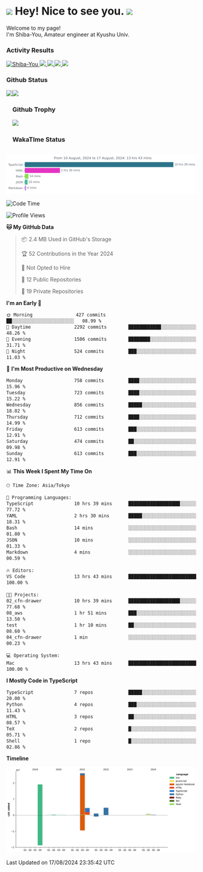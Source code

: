 <h1>
  <img src="https://emojis.slackmojis.com/emojis/images/1531849430/4246/blob-sunglasses.gif?1531849430" width="30"/> 
  Hey! Nice to see you.
  <img src="https://emojis.slackmojis.com/emojis/images/1531849430/4246/blob-sunglasses.gif?1531849430" width="30"/> 
</h1>
<p>
  Welcome to my page! <br />
  I'm Shiba-You, Amateur engineer at Kyushu Univ.
</p>


<h3>
  Activity Results
</h3>
<p align="left"> 
  <!--   GitHub  -->
  <a href="https://github.com/Shiba-You/Shiba-You/">
    <img src="https://komarev.com/ghpvc/?username=Shiba-You" alt="Shiba-You" />
  </a>
  <a href="https://github.com/Shiba-You">
    <img height="20" src="https://img.shields.io/github/followers/Shiba-You?label=follow&logo=github&style=flat" />
  </a>
  
  <!-- Qiita -->
  <a href="http://qiita.com/Shiba-You">
    <img height="20" src="https://qiita-badge.apiapi.app/s/Shiba-You/posts.svg" />
  </a>
  <a href="http://qiita.com/Shiba-You">
    <img height="20" src="https://qiita-badge.apiapi.app/s/Shiba-You/contributions.svg" />
  </a>
  <a href="http://qiita.com/Shiba-You">
    <img height="20" src="https://qiita-badge.apiapi.app/s/Shiba-You/followers.svg" />
  </a>
</p>


<h3>
  Github Status
</h3>
<div>
  <img height="170" align="left" src="https://github-readme-stats.vercel.app/api?username=Shiba-You&theme=tokyonight" />
  <img height="170" src="https://github-readme-stats.vercel.app/api/top-langs/?username=Shiba-You&theme=tokyonight&layout=compact" />
</div>

<h3>
  Github Trophy
</h3>
<div>
  <img width="800" src="https://github-profile-trophy.vercel.app/?username=Shiba-You&theme=tokyonight" />
</div>


<h3>
  WakaTIme Status
</h3>
<img src="https://github.com/Shiba-You/Shiba-You/blob/main/images/stat.svg" alt="Shiba-You WakaTime Activity"/>

<!--START_SECTION:waka-->
![Code Time](http://img.shields.io/badge/Code%20Time-884%20hrs%2017%20mins-blue)

![Profile Views](http://img.shields.io/badge/Profile%20Views-2-blue)

**🐱 My GitHub Data** 

> 📦 2.4 MB Used in GitHub's Storage 
 > 
> 🏆 52 Contributions in the Year 2024
 > 
> 🚫 Not Opted to Hire
 > 
> 📜 12 Public Repositories 
 > 
> 🔑 19 Private Repositories 
 > 
**I'm an Early 🐤** 

```text
🌞 Morning                427 commits         ██░░░░░░░░░░░░░░░░░░░░░░░   08.99 % 
🌆 Daytime                2292 commits        ████████████░░░░░░░░░░░░░   48.26 % 
🌃 Evening                1506 commits        ████████░░░░░░░░░░░░░░░░░   31.71 % 
🌙 Night                  524 commits         ███░░░░░░░░░░░░░░░░░░░░░░   11.03 % 
```
📅 **I'm Most Productive on Wednesday** 

```text
Monday                   758 commits         ████░░░░░░░░░░░░░░░░░░░░░   15.96 % 
Tuesday                  723 commits         ████░░░░░░░░░░░░░░░░░░░░░   15.22 % 
Wednesday                856 commits         █████░░░░░░░░░░░░░░░░░░░░   18.02 % 
Thursday                 712 commits         ████░░░░░░░░░░░░░░░░░░░░░   14.99 % 
Friday                   613 commits         ███░░░░░░░░░░░░░░░░░░░░░░   12.91 % 
Saturday                 474 commits         ██░░░░░░░░░░░░░░░░░░░░░░░   09.98 % 
Sunday                   613 commits         ███░░░░░░░░░░░░░░░░░░░░░░   12.91 % 
```


📊 **This Week I Spent My Time On** 

```text
🕑︎ Time Zone: Asia/Tokyo

💬 Programming Languages: 
TypeScript               10 hrs 39 mins      ███████████████████░░░░░░   77.72 % 
YAML                     2 hrs 30 mins       █████░░░░░░░░░░░░░░░░░░░░   18.31 % 
Bash                     14 mins             ░░░░░░░░░░░░░░░░░░░░░░░░░   01.80 % 
JSON                     10 mins             ░░░░░░░░░░░░░░░░░░░░░░░░░   01.33 % 
Markdown                 4 mins              ░░░░░░░░░░░░░░░░░░░░░░░░░   00.59 % 

🔥 Editors: 
VS Code                  13 hrs 43 mins      █████████████████████████   100.00 % 

🐱‍💻 Projects: 
02_cfn-drawer            10 hrs 39 mins      ███████████████████░░░░░░   77.68 % 
08_aws                   1 hr 51 mins        ███░░░░░░░░░░░░░░░░░░░░░░   13.50 % 
test                     1 hr 10 mins        ██░░░░░░░░░░░░░░░░░░░░░░░   08.60 % 
04_cfn-drawer            1 min               ░░░░░░░░░░░░░░░░░░░░░░░░░   00.23 % 

💻 Operating System: 
Mac                      13 hrs 43 mins      █████████████████████████   100.00 % 
```

**I Mostly Code in TypeScript** 

```text
TypeScript               7 repos             █████░░░░░░░░░░░░░░░░░░░░   20.00 % 
Python                   4 repos             ███░░░░░░░░░░░░░░░░░░░░░░   11.43 % 
HTML                     3 repos             ██░░░░░░░░░░░░░░░░░░░░░░░   08.57 % 
TeX                      2 repos             █░░░░░░░░░░░░░░░░░░░░░░░░   05.71 % 
Shell                    1 repo              █░░░░░░░░░░░░░░░░░░░░░░░░   02.86 % 
```



**Timeline**

![Lines of Code chart](https://raw.githubusercontent.com/Shiba-You/Shiba-You/main/assets/bar_graph.png)


 Last Updated on 17/08/2024 23:35:42 UTC
<!--END_SECTION:waka-->
